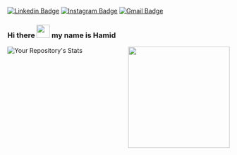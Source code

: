[![Linkedin Badge](https://img.shields.io/badge/-abdulhamid07-blue?style=flat-square&logo=Linkedin&logoColor=white&link=https://www.linkedin.com/in/abdulhamid07/)](https://www.linkedin.com/in/abdulhamid07/)
[![Instagram Badge](https://img.shields.io/badge/-abdulham.id-purple?style=flat-square&logo=instagram&logoColor=white&link=https://instagram.com/abdulham.id/)](https://instagram.com/abdulham.id)
[![Gmail Badge](https://img.shields.io/badge/-abdulhamid.dev@gmail.com-c14438?style=flat-square&logo=Gmail&logoColor=white&link=mailto:abdulhamid.dev@gmail.com)](mailto:abdulhamid.dev@gmail.com)


### Hi there <img src="https://raw.githubusercontent.com/aemmadi/aemmadi/master/wave.gif" width="30px"> my name is Hamid

<!--
**abdulhamid07/abdulhamid07** is a ✨ _special_ ✨ repository because its `README.md` (this file) appears on your GitHub profile.
-->
<img align='right' src="https://media.giphy.com/media/M9gbBd9nbDrOTu1Mqx/giphy.gif" width="230">


![Your Repository's Stats](https://github-readme-stats.vercel.app/api/top-langs/?username=abdulhamid07&theme=dracula&show_icons=true)

